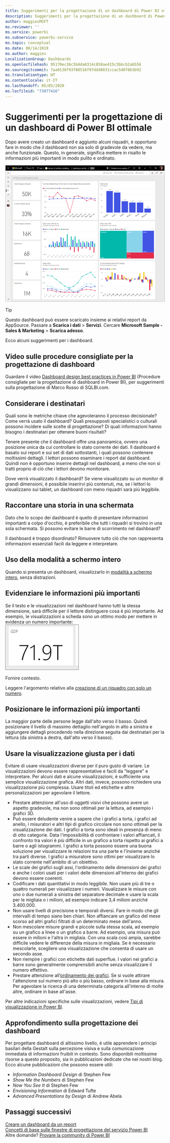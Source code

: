 ```yaml
---
title: Suggerimenti per la progettazione di un dashboard di Power BI ottimale
description: Suggerimenti per la progettazione di un dashboard di Power BI ottimale
author: maggiesMSFT
ms.reviewer: ''
ms.service: powerbi
ms.subservice: powerbi-service
ms.topic: conceptual
ms.date: 08/14/2019
ms.author: maggies
LocalizationGroup: Dashboards
ms.openlocfilehash: 95170ec36c5b4da0314c858ae415c3bbcb2ab556
ms.sourcegitcommit: 7aa0136f93f88516f97ddd8031ccac5d07863b92
ms.translationtype: HT
ms.contentlocale: it-IT
ms.lasthandoff: 05/05/2020
ms.locfileid: "73877416"
---
```

# <a name="tips-for-designing-a-great-power-bi-dashboard"></a>Suggerimenti per la progettazione di un dashboard di Power BI ottimale
Dopo avere creato un dashboard e aggiunto alcuni riquadri, è opportuno fare in modo che il dashboard non sia solo di gradevole da vedere, ma anche funzionale. Questo, in generale, significa mettere in risalto le informazioni più importanti in modo pulito e ordinato.

![Dashboard di esempio Marketing and sales](media/service-dashboards-design-tips/power-bi-marketing-sample-dashboard.png)

> [!TIP]
> Questo dashboard può essere scaricato insieme ai relativi report da AppSource. Passare a **Scarica i dati** > **Servizi**. Cercare **Microsoft Sample - Sales & Marketing** > **Scarica adesso**.

Ecco alcuni suggerimenti per i dashboard.

## <a name="dashboard-design-best-practices-video"></a>Video sulle procedure consigliate per la progettazione di dashboard

Guardare il video [Dashboard design best practices in Power BI](https://www.youtube.com/watch?v=-tdkUYrzrio) (Procedure consigliate per la progettazione di dashboard in Power BI), per suggerimenti sulla progettazione di Marco Russo di SQLBI.com.

## <a name="consider-your-audience"></a>Considerare i destinatari
Quali sono le metriche chiave che agevoleranno il processo decisionale? Come verrà usato il dashboard? Quali presupposti specialistici o culturali possono incidere sulle scelte di progettazione? Di quali informazioni hanno bisogno i destinatari per ottenere buoni risultati?

Tenere presente che il dashboard offre una panoramica, ovvero una posizione unica da cui controllare lo stato corrente dei dati. Il dashboard è basato sui report e sui set di dati sottostanti, i quali possono contenere moltissimi dettagli. I lettori possono esaminare i report dal dashboard. Quindi non è opportuno inserire dettagli nel dashboard, a meno che non si tratti proprio di ciò che i lettori devono monitorare.

Dove verrà visualizzato il dashboard? Se viene visualizzato su un monitor di grandi dimensioni, è possibile inserirvi più contenuti, ma, se i lettori lo visualizzano sui tablet, un dashboard con meno riquadri sarà più leggibile.

## <a name="tell-a-story-on-one-screen"></a>Raccontare una storia in una schermata
Dato che lo scopo dei dashboard è quello di presentare informazioni importanti a colpo d'occhio, è preferibile che tutti i riquadri si trovino in una sola schermata. Si possono evitare le barre di scorrimento nel dashboard?

Il dashboard è troppo disordinato?  Rimuovere tutto ciò che non rappresenta informazioni essenziali facili da leggere e interpretare.

## <a name="make-use-of-full-screen-mode"></a>Uso della modalità a schermo intero
Quando si presenta un dashboard, visualizzarlo in [modalità a schermo intero](consumer/end-user-focus.md), senza distrazioni.

## <a name="accent-the-most-important-information"></a>Evidenziare le informazioni più importanti
Se il testo e le visualizzazioni nel dashboard hanno tutti la stessa dimensione, sarà difficile per il lettore distinguere cosa è più importante. Ad esempio, le visualizzazioni a scheda sono un ottimo modo per mettere in evidenza un numero importante:  
![Visualizzazione scheda](media/service-dashboards-design-tips/pbi_card.png)

Fornire contesto.  

Leggere l'argomento relativo alla [creazione di un riquadro con solo un numero](visuals/power-bi-visualization-card.md).

## <a name="place-the-most-important-information"></a>Posizionare le informazioni più importanti
La maggior parte delle persone legge dall'alto verso il basso. Quindi posizionare il livello di massimo dettaglio nell'angolo in alto a sinistra e aggiungere dettagli procedendo nella direzione seguita dai destinatari per la lettura (da sinistra a destra, dall'alto verso il basso).

## <a name="use-the-right-visualization-for-the-data"></a>Usare la visualizzazione giusta per i dati
Evitare di usare visualizzazioni diverse per il puro gusto di variare.  Le visualizzazioni devono essere rappresentative e facili da "leggere" e interpretare.  Per alcuni dati e alcune visualizzazioni, è sufficiente una semplice visualizzazione grafica. Altri dati, invece, possono richiedere una visualizzazione più complessa. Usare titoli ed etichette e altre personalizzazioni per agevolare il lettore.  

* Prestare attenzione all'uso di oggetti visivi che possono avere un aspetto gradevole, ma non sono ottimali per la lettura, ad esempio i grafici 3D. 
* Può essere deludente venire a sapere che i grafici a torta, i grafici ad anello, i misuratori e altri tipi di grafico circolare non sono ottimali per la visualizzazione dei dati. I grafici a torta sono ideali in presenza di meno di otto categorie. Data l'impossibilità di confrontare i valori affiancati, il confronto tra valori è più difficile in un grafico a torta rispetto ai grafici a barre o agli istogrammi. I grafici a torta possono essere una buona soluzione per visualizzare le relazioni tra una parte e l'insieme anziché tra parti diverse. I grafici a misuratore sono ottimi per visualizzare lo stato corrente nell'ambito di un obiettivo.
* Le scale dei grafici sugli assi, l'ordinamento delle dimensioni dei grafici e anche i colori usati per i valori delle dimensioni all'interno dei grafici devono essere coerenti.
* Codificare i dati quantitativi in modo leggibile. Non usare più di tre o quattro numerali per visualizzare i numeri. Visualizzare le misure con uno o due numerali a sinistra del separatore decimale e usare la scala per le migliaia o i milioni, ad esempio indicare 3,4 milioni anziché 3.400.000.
* Non usare livelli di precisione e temporali diversi. Fare in modo che gli intervalli di tempo siano ben chiari. Non affiancare un grafico del mese scorso ad altri grafici filtrati di un determinato mese dell'anno.
* Non mescolare misure grandi e piccole sulla stessa scala, ad esempio su un grafico a linee o un grafico a barre. Ad esempio, una misura può essere in milioni e l'altra in migliaia. Con una scala così ampia, sarebbe difficile vedere le differenze della misura in migliaia. Se è necessario mescolarle, scegliere una visualizzazione che consenta di usare un secondo asse.
* Non riempire i grafici con etichette dati superflue. I valori nei grafici a barre sono generalmente comprensibili anche senza visualizzare il numero effettivo.
* Prestare attenzione all’[ordinamento dei grafici](consumer/end-user-change-sort.md). Se si vuole attirare l'attenzione sul numero più alto o più basso, ordinare in base alla misura. Per agevolare la ricerca di una determinata categoria all'interno di molte altre, ordinare in base all'asse.  

Per altre indicazioni specifiche sulle visualizzazioni, vedere [Tipi di visualizzazione in Power BI](visuals/power-bi-visualization-types-for-reports-and-q-and-a.md).  

## <a name="learn-more-about-dashboard-design"></a>Approfondimento sulla progettazione dei dashboard
Per progettare dashboard di altissimo livello, è utile apprendere i principi basilari della Gestalt sulla percezione visiva e sulla comunicazione immediata di informazioni fruibili in contesto. Sono disponibili moltissime risorse a questo proposito, sia in pubblicazioni dedicate che nei nostri blog. Ecco alcune pubblicazioni che possono essere utili:

* *Information Dashboard Design* di Stephen Few  
* *Show Me the Numbers* di Stephen Few  
* *Now You See It* di Stephen Few  
* *Envisioning Information* di Edward Tufte  
* *Advanced Presentations by Design* di Andrew Abela   

## <a name="next-steps"></a>Passaggi successivi
[Creare un dashboard da un report](service-dashboard-create.md)  
[Concetti di base sulle finestre di progettazione del servizio Power BI](service-basic-concepts.md)  
Altre domande? [Provare la community di Power BI](https://community.powerbi.com/)
